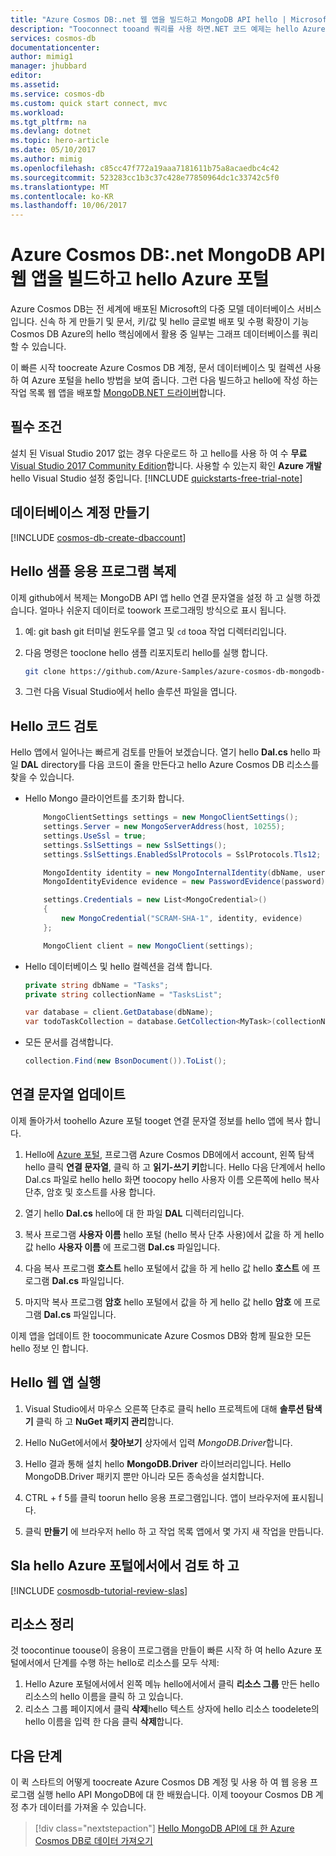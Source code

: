 ```yaml
---
title: "Azure Cosmos DB:.net 웹 앱을 빌드하고 MongoDB API hello | Microsoft Docs"
description: "Tooconnect tooand 쿼리를 사용 하면.NET 코드 예제는 hello Azure Cosmos DB MongoDB API를 표시."
services: cosmos-db
documentationcenter: 
author: mimig1
manager: jhubbard
editor: 
ms.assetid: 
ms.service: cosmos-db
ms.custom: quick start connect, mvc
ms.workload: 
ms.tgt_pltfrm: na
ms.devlang: dotnet
ms.topic: hero-article
ms.date: 05/10/2017
ms.author: mimig
ms.openlocfilehash: c85cc47f772a19aaa7181611b75a8acaedbc4c42
ms.sourcegitcommit: 523283cc1b3c37c428e77850964dc1c33742c5f0
ms.translationtype: MT
ms.contentlocale: ko-KR
ms.lasthandoff: 10/06/2017
---
```

# <a name="azure-cosmos-db-build-a-mongodb-api-web-app-with-net-and-hello-azure-portal"></a>Azure Cosmos DB:.net MongoDB API 웹 앱을 빌드하고 hello Azure 포털

Azure Cosmos DB는 전 세계에 배포된 Microsoft의 다중 모델 데이터베이스 서비스입니다. 신속 하 게 만들기 및 문서, 키/값 및 hello 글로벌 배포 및 수평 확장이 기능 Cosmos DB Azure의 hello 핵심에에서 활용 중 일부는 그래프 데이터베이스를 쿼리할 수 있습니다. 

이 빠른 시작 toocreate Azure Cosmos DB 계정, 문서 데이터베이스 및 컬렉션 사용 하 여 Azure 포털을 hello 방법을 보여 줍니다. 그런 다음 빌드하고 hello에 작성 하는 작업 목록 웹 앱을 배포할 [MongoDB.NET 드라이버](https://docs.mongodb.com/ecosystem/drivers/csharp/)합니다. 

## <a name="prerequisites"></a>필수 조건

설치 된 Visual Studio 2017 없는 경우 다운로드 하 고 hello를 사용 하 여 수 **무료** [Visual Studio 2017 Community Edition](https://www.visualstudio.com/downloads/)합니다. 사용할 수 있는지 확인 **Azure 개발** hello Visual Studio 설정 중입니다.
[!INCLUDE [quickstarts-free-trial-note](../../includes/quickstarts-free-trial-note.md)]

<a id="create-account"></a>
## <a name="create-a-database-account"></a>데이터베이스 계정 만들기

[!INCLUDE [cosmos-db-create-dbaccount](../../includes/cosmos-db-create-dbaccount-mongodb.md)]

## <a name="clone-hello-sample-application"></a>Hello 샘플 응용 프로그램 복제

이제 github에서 복제는 MongoDB API 앱 hello 연결 문자열을 설정 하 고 실행 하겠습니다. 얼마나 쉬운지 데이터로 toowork 프로그래밍 방식으로 표시 됩니다. 

1. 예: git bash git 터미널 윈도우를 열고 및 `cd` tooa 작업 디렉터리입니다.  

2. 다음 명령은 tooclone hello 샘플 리포지토리 hello를 실행 합니다. 

    ```bash
    git clone https://github.com/Azure-Samples/azure-cosmos-db-mongodb-dotnet-getting-started.git
    ```

3. 그런 다음 Visual Studio에서 hello 솔루션 파일을 엽니다. 

## <a name="review-hello-code"></a>Hello 코드 검토

Hello 앱에서 일어나는 빠르게 검토를 만들어 보겠습니다. 열기 hello **Dal.cs** hello 파일 **DAL** directory를 다음 코드이 줄을 만든다고 hello Azure Cosmos DB 리소스를 찾을 수 있습니다. 

* Hello Mongo 클라이언트를 초기화 합니다.

    ```cs
        MongoClientSettings settings = new MongoClientSettings();
        settings.Server = new MongoServerAddress(host, 10255);
        settings.UseSsl = true;
        settings.SslSettings = new SslSettings();
        settings.SslSettings.EnabledSslProtocols = SslProtocols.Tls12;

        MongoIdentity identity = new MongoInternalIdentity(dbName, userName);
        MongoIdentityEvidence evidence = new PasswordEvidence(password);

        settings.Credentials = new List<MongoCredential>()
        {
            new MongoCredential("SCRAM-SHA-1", identity, evidence)
        };

        MongoClient client = new MongoClient(settings);
    ```

* Hello 데이터베이스 및 hello 컬렉션을 검색 합니다.

    ```cs
    private string dbName = "Tasks";
    private string collectionName = "TasksList";

    var database = client.GetDatabase(dbName);
    var todoTaskCollection = database.GetCollection<MyTask>(collectionName);
    ```

* 모든 문서를 검색합니다.

    ```cs
    collection.Find(new BsonDocument()).ToList();
    ```

## <a name="update-your-connection-string"></a>연결 문자열 업데이트

이제 돌아가서 toohello Azure 포털 tooget 연결 문자열 정보를 hello 앱에 복사 합니다.

1. Hello에 [Azure 포털](http://portal.azure.com/), 프로그램 Azure Cosmos DB에에서 account, 왼쪽 탐색 hello 클릭 **연결 문자열**, 클릭 하 고 **읽기-쓰기 키**합니다. Hello 다음 단계에서 hello Dal.cs 파일로 hello hello 화면 toocopy hello 사용자 이름 오른쪽에 hello 복사 단추, 암호 및 호스트를 사용 합니다.

2. 열기 hello **Dal.cs** hello에 대 한 파일 **DAL** 디렉터리입니다. 

3. 복사 프로그램 **사용자 이름** hello 포털 (hello 복사 단추 사용)에서 값을 하 게 hello 값 hello **사용자 이름** 에 프로그램 **Dal.cs** 파일입니다. 

4. 다음 복사 프로그램 **호스트** hello 포털에서 값을 하 게 hello 값 hello **호스트** 에 프로그램 **Dal.cs** 파일입니다. 

5. 마지막 복사 프로그램 **암호** hello 포털에서 값을 하 게 hello 값 hello **암호** 에 프로그램 **Dal.cs** 파일입니다. 

이제 앱을 업데이트 한 toocommunicate Azure Cosmos DB와 함께 필요한 모든 hello 정보 인 합니다. 
    
## <a name="run-hello-web-app"></a>Hello 웹 앱 실행

1. Visual Studio에서 마우스 오른쪽 단추로 클릭 hello 프로젝트에 대해 **솔루션 탐색기** 클릭 하 고 **NuGet 패키지 관리**합니다. 

2. Hello NuGet에서에서 **찾아보기** 상자에서 입력 *MongoDB.Driver*합니다.

3. Hello 결과 통해 설치 hello **MongoDB.Driver** 라이브러리입니다. Hello MongoDB.Driver 패키지 뿐만 아니라 모든 종속성을 설치합니다.

4. CTRL + f 5를 클릭 toorun hello 응용 프로그램입니다. 앱이 브라우저에 표시됩니다. 

5. 클릭 **만들기** 에 브라우저 hello 하 고 작업 목록 앱에서 몇 가지 새 작업을 만듭니다.

## <a name="review-slas-in-hello-azure-portal"></a>Sla hello Azure 포털에서에서 검토 하 고

[!INCLUDE [cosmosdb-tutorial-review-slas](../../includes/cosmos-db-tutorial-review-slas.md)]

## <a name="clean-up-resources"></a>리소스 정리

것 toocontinue toouse이 응용이 프로그램을 만들이 빠른 시작 하 여 hello Azure 포털에서에서 단계를 수행 하는 hello로 리소스를 모두 삭제:

1. Hello Azure 포털에서에서 왼쪽 메뉴 hello에서에서 클릭 **리소스 그룹** 만든 hello 리소스의 hello 이름을 클릭 하 고 있습니다. 
2. 리소스 그룹 페이지에서 클릭 **삭제**hello 텍스트 상자에 hello 리소스 toodelete의 hello 이름을 입력 한 다음 클릭 **삭제**합니다.

## <a name="next-steps"></a>다음 단계

이 퀵 스타트의 어떻게 toocreate Azure Cosmos DB 계정 및 사용 하 여 웹 응용 프로그램 실행 hello API MongoDB에 대 한 배웠습니다. 이제 tooyour Cosmos DB 계정 추가 데이터를 가져올 수 있습니다. 

> [!div class="nextstepaction"]
> [Hello MongoDB API에 대 한 Azure Cosmos DB로 데이터 가져오기](mongodb-migrate.md)


